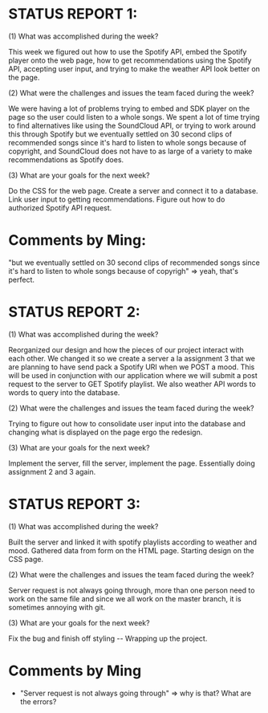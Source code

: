 STATUS REPORT 1:
===================

(1) What was accomplished during the week?

This week we figured out how to use the Spotify API, embed the Spotify player onto the web page, how to get recommendations using the Spotify API, accepting user input, and trying to make the weather API look better on the page.

(2) What were the challenges and issues the team faced during the week?

We were having a lot of problems trying to embed and SDK player on the page so the user could listen to a whole songs. We spent a lot of time trying to find alternatives like using the SoundCloud API, or trying to work around this through Spotify but we eventually settled on 30 second clips of recommended songs since it's hard to listen to whole songs because of copyright, and SoundCloud does not have to as large of a variety to make recommendations as Spotify does.

(3) What are your goals for the next week?

Do the CSS for the web page. Create a server and connect it to a database. Link user input to getting recommendations. Figure out how to do authorized Spotify API request.

Comments by Ming:
====================
"but we eventually settled on 30 second clips of recommended songs since it's hard to listen to whole songs because of copyrigh" => yeah, that's perfect.

STATUS REPORT 2:
==================
(1) What was accomplished during the week?

Reorganized our design and how the pieces of our project interact with each other. We changed it so we create a server a la assignment 3 that we are planning to have send pack a Spotify URI when we POST a mood. This will be used in conjunction with our application where we will submit a post request to the server to GET Spotify playlist. We also weather API words to words to query into the database.

(2) What were the challenges and issues the team faced during the week?

Trying to figure out how to consolidate user input into the database and changing what is displayed on the page ergo the redesign.

(3) What are your goals for the next week?

Implement the server, fill the server, implement the page. Essentially doing assignment 2 and 3 again.

STATUS REPORT 3:
===================
(1) What was accomplished during the week?

Built the server and linked it with spotify playlists according to weather and mood. Gathered data from form on the HTML page. Starting design on the CSS page.

(2) What were the challenges and issues the team faced during the week?

Server request is not always going through, more than one person need to work on the same file and since we all work on the master branch, it is sometimes annoying with git.

(3) What are your goals for the next week?

Fix the bug and finish off styling -- Wrapping up the project.

# Comments by Ming
* "Server request is not always going through" => why is that?  What are the errors?  
